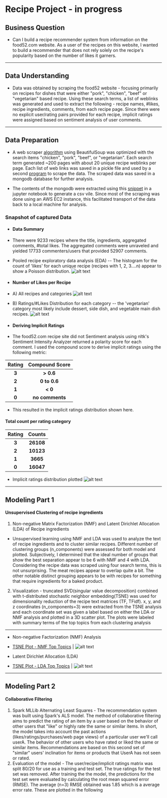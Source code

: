 # Recipe Project - in progress
## Business Question
* Can I build a recipe recommender system from information on the food52.com website.  As a user of the recipes on this website, I wanted to build a recommender that does not rely solely on the recipe's popularity based on the number of likes it garners.  
---
## Data Understanding
* Data was obtained by scraping the food52 website - focusing primarily on recipes for dishes that were either "pork", "chicken", "beef" or "vegetarian" based recipe.  Using these search terms, a list of weblinks was generated and used to extract the following - recipe names, #likes, recipe ingredients, comments, from each recipe page.  Since there were no explicit user/rating pairs provided for each recipe, implicit ratings were assigned based on sentiment analysis of user comments.  
---
## Data Preparation
* A web scraper [algorithm](https://github.com/pineda-vv/Data-Science-Projects/blob/master/recipe_project/recipe_src/pickle_main_ingredient.py) using BeautifulSoup was optimized with the search items "chicken", "pork", "beef", or "vegetarian". Each search term generated ~200 pages with about 20 unique recipe weblinks per page.  Each list of web links was saved in a pickle file and used by a second [program](https://github.com/pineda-vv/Data-Science-Projects/blob/master/recipe_project/recipe_src/food52_scraper_pickleuser.py) to scrape the data.  The scraped data was saved in a mongodb database for further analysis.

* The contents of the mongodb were extracted using this [snippet](https://github.com/pineda-vv/Data-Science-Projects/blob/master/recipe_project/recipe_src/recipe_eda.py) in a jupyter notebook to generate a csv vile.  Since most of the scraping was done using an AWS EC2 instance, this facilitated transport of the data back to a local machine for analysis.

### Snapshot of captured Data
* #### Data Summary
* There were 9233 recipes where the title, ingredients, aggregated comments, #total likes.  The aggregated comments were unraveled and yielded 17733 commenters/users that provided 52907 comments.
* Pooled recipe exploratory data analysis (EDA)
-- The histogram for the count of 'likes' for each unique recipe (recipes with 1, 2, 3....n) appear to show a Poisson distribution.
 ![alt text](https://github.com/pineda-vv/Data-Science-Projects/blob/master/recipe_project/data/latex_poisson_pmf.png)

* #### Number of Likes per Recipe
* A) All recipes and categories
 ![alt text](https://github.com/pineda-vv/Data-Science-Projects/blob/master/recipe_project/data/distribution.png)
* B) Ratings/#Likes Distribution for each category -- the 'vegetarian' category most likely include dessert, side dish, and vegetable main dish recipes.
![alt text](https://github.com/pineda-vv/Data-Science-Projects/blob/master/recipe_project/data/distribution_ingredients.png)

* #### Deriving Implicit Ratings
* The food52.com recipe site did not Sentiment analysis using nltk's Sentiment Intensity Analyzer returned a polarity score for each comment.  I used the compound score to derive implicit ratings using the following metric:

| **Rating** | **Compound Score** |
|:---:|:---:|
| **3** | **> 0.6** |
| **2** | **0 to 0.6** |
| **1** | **< 0** |
| **0** | **no comments** |

* This resulted in the implicit ratings distribution shown here.
#### **Total count per rating category**
| **Rating** | **Counts** |
|:---:|:---:|
| **3** | **26108** |
| **2** | **10123** |
| **1** | **3665** |
| **0** | **16047** |
* Implicit ratings distribution plotted
![alt text](https://github.com/pineda-vv/Data-Science-Projects/blob/master/recipe_project/data/implicit_dist.png)

---
## Modeling Part 1
#### Unsupervised Clustering of recipe ingredients
1. Non-negative Matrix Factorization (NMF) and Latent Dirichlet Allocation (LDA) of Recipe ingredients
* Unsupervised learning using NMF and LDA was used to analyze the text of recipe ingredients and to cluster similar recipes.  Different number of clustering groups (n_components) were assessed for both model and plotted.  Subjectively, I determined that the ideal number of groups that show the best separation appear to be 6 with NMF and 4 with LDA.  Considering the recipe data was scraped using four search terms, this is not unsurprising.  The meat recipes appear to overlap quite a bit.  The other notable distinct grouping appears to be with recipes for something that require ingredients for a baked product.
2. Visualization -  truncated SVD(singular value decomposition) combined with t-distributed stochastic neighbor embedding(TSNE) was used for dimensionality reduction of the recipe text matrices (TF, TFidf).  x, y, and z coordinates (n_components=3) were extracted from the TSNE analysis and each coordinate set was given a label based on either the LDA or NMF analysis and plotted in a 3D scatter plot.  The plots were labeled with summary terms of the top topics from each clustering analysis
---
* Non-negative Factorization (NMF) Analysis
* [TSNE Plot - NMF Top Topics](https://github.com/pineda-vv/Data-Science-Projects/blob/master/recipe_project/data/recipe_nmfclustering_tsne.png) |
![alt text](https://github.com/pineda-vv/Data-Science-Projects/blob/master/recipe_project/data/3d_stack/animated_nmf.gif)

* Latent Dirichlet Allocation (LDA)
* [TSNE Plot - LDA Top Topics](https://github.com/pineda-vv/Data-Science-Projects/blob/master/recipe_project/data/recipe_ldalabels_tsne.png) |
![alt text](https://github.com/pineda-vv/Data-Science-Projects/blob/master/recipe_project/data/lda_stack/animated_lda.gif)
---
## Modeling Part 2
#### Collaborative Filtering
1. Spark MLLib Alternating Least Squares - The recommendation system was built using Spark's ALS model.  The method of collaborative filtering aims to predict the rating of an item by a user based on the behavior of other users that "like" or highly rate the same or similar items. In short, the model takes into account the past actions (likes/ratings/purchases/web page views) of a particular user we'll call userA. The behavior of other users who have rated or liked the same or similar items. Recommendations are based on this second set of "similar" users' inclination for items or products that UserA has not seen or rated.  
2. Evaluation of the model - The user/recipe/implicit ratings matrix was split 80/20 for use as a training and test set.  The true ratings for the test set was removed.  After training the the model, the predictions for the test set were evaluated by calculating the root mean squared error (RMSE).  The average (n=3) RMSE obtained was 1.85 which is a average error rate.  These are plotted in the following 
